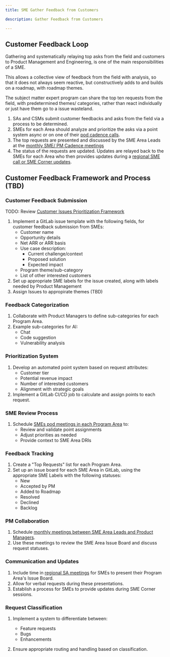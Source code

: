 ```yaml
---
title: SME Gather Feedback from Customers 

description: Gather Feedback from Customers

---
```


## **Customer Feedback Loop**

Gathering and systematically relaying top asks from the field and customers to Product Management and Engineering, is one of the main responsibilities of a SME. 

This allows a collective view of feedback from the field with analysis, so that it does not always seem reactive, but constructively adds to and builds on a roadmap, with roadmap themes.  

The subject matter expert program can share the top ten requests from the field, with predetermined themes/ categories, rather than react individually or just have them go to a issue wasteland. 

1. SAs and CSMs submit customer feedbacks and asks from the field via a process to be determined.  
2. SMEs for each Area should analyze and prioritize the asks via a point system async or on one of their [pod cadence calls](/handbook/solutions-architects/sa-practices/subject-matter-experts/sme-cadences/#sme-area-pod-candence).  
3. The top requests are presented and discussed by the SME Area Leads at the [monthly SME/ PM Cadence meetings](/handbook/solutions-architects/sa-practices/subject-matter-experts/sme-cadences/#sme-product-candence)  
4. The status of the requests are updated. Updates are relayed back to the SMEs for each Area who then provides updates during a [regional SME call or SME Corner updates](/handbook/solutions-architects/sa-practices/subject-matter-experts/sme-cadences/#sme-corner).

## **Customer Feedback Framework and Process** (TBD)

### **Customer Feedback Submission**

TODO: Review [Customer Issues Prioritization Framework](/handbook/product/product-processes/customer-issues-prioritization-framework/) 

1. Implement a GitLab issue template with the following fields, for customer feedback submission from SMEs:
   - Customer name
   - Opportunity details
   - Net ARR or ARR basis
   - Use case description:
     - Current challenge/context
     - Proposed solution
     - Expected impact
   - Program theme/sub-category
   - List of other interested customers
2. Set up appropriate SME labels for the issue created, along with labels needed by Product Management
3. Assign Issues to appropirate themes (TBD)

### **Feedback Categorization**

1. Collaborate with Product Managers to define sub-categories for each Program Area.
2. Example sub-categories for AI:
   - Chat
   - Code suggestion
   - Vulnerability analysis

### **Prioritization System**

1. Develop an automated point system based on request attributes:
   - Customer tier
   - Potential revenue impact
   - Number of interested customers
   - Alignment with strategic goals
2. Implement a GitLab CI/CD job to calculate and assign points to each request.

### **SME Review Process**

1. Schedule [SMEs pod meetings in each Program Area](/handbook/solutions-architects/sa-practices/subject-matter-experts/sme-cadences/#sme-area-pod-cadence) to:
   - Review and validate point assignments
   - Adjust priorities as needed
   - Provide context to SME Area DRIs

### **Feedback Tracking**

1. Create a "Top Requests" list for each Program Area.
2. Set up an issue board for each SME Area in GitLab, using the appropriate SME Labels with the following statuses:
   - New
   - Accepted by PM
   - Added to Roadmap
   - Resolved
   - Declined
   - Backlog

### **PM Collaboration**

1. Schedule [monthly meetings between SME Area Leads and Product Managers](/handbook/solutions-architects/sa-practices/subject-matter-experts/sme-cadences/#sme-product-cadence).
2. Use these meetings to review the SME Area Issue Board and discuss request statuses.

### **Communication and Updates**

1. Include time in [regional SA meetings](/handbook/solutions-architects/sa-practices/subject-matter-experts/sme-cadences/#sme-corner) for SMEs to present their Program Area's Issue Board.
2. Allow for verbal requests during these presentations.
3. Establish a process for SMEs to provide updates during SME Corner sessions.

### **Request Classification**

1. Implement a system to differentiate between:
   - Feature requests
   - Bugs
   - Enhancements

2. Ensure appropriate routing and handling based on classification.
